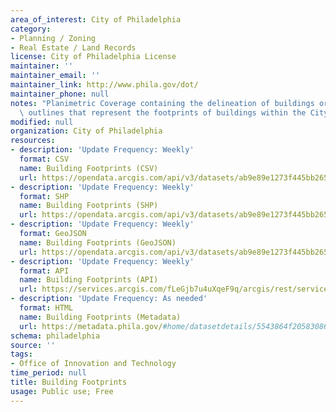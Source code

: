 ```yaml
---
area_of_interest: City of Philadelphia
category:
- Planning / Zoning
- Real Estate / Land Records
license: City of Philadelphia License
maintainer: ''
maintainer_email: ''
maintainer_link: http://www.phila.gov/dot/
maintainer_phone: null
notes: "Planimetric Coverage containing the delineation of buildings or related structure\
  \ outlines that represent the footprints of buildings within the City of Philadelphia."
modified: null
organization: City of Philadelphia
resources:
- description: 'Update Frequency: Weekly'
  format: CSV
  name: Building Footprints (CSV)
  url: https://opendata.arcgis.com/api/v3/datasets/ab9e89e1273f445bb265846c90b38a96_0/downloads/data?format=csv&spatialRefId=4326&where=1%3D1
- description: 'Update Frequency: Weekly'
  format: SHP
  name: Building Footprints (SHP)
  url: https://opendata.arcgis.com/api/v3/datasets/ab9e89e1273f445bb265846c90b38a96_0/downloads/data?format=shp&spatialRefId=4326&where=1%3D1
- description: 'Update Frequency: Weekly'
  format: GeoJSON
  name: Building Footprints (GeoJSON)
  url: https://opendata.arcgis.com/api/v3/datasets/ab9e89e1273f445bb265846c90b38a96_0/downloads/data?format=geojson&spatialRefId=4326&where=1%3D1
- description: 'Update Frequency: Weekly'
  format: API
  name: Building Footprints (API)
  url: https://services.arcgis.com/fLeGjb7u4uXqeF9q/arcgis/rest/services/LI_BUILDING_FOOTPRINTS/FeatureServer/0/query?outFields=*&where=1%3D1
- description: 'Update Frequency: As needed'
  format: HTML
  name: Building Footprints (Metadata)
  url: https://metadata.phila.gov/#home/datasetdetails/5543864f20583086178c4ea5/representationdetails/595e8e85ac27025c82c53c7c/
schema: philadelphia
source: ''
tags:
- Office of Innovation and Technology
time_period: null
title: Building Footprints
usage: Public use; Free
---
```

